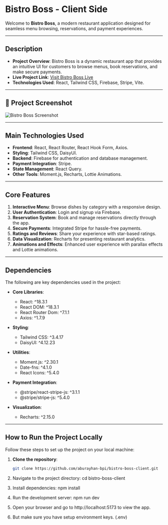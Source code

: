 # Bistro Boss - Client Side

Welcome to **Bistro Boss**, a modern restaurant application designed for seamless menu browsing, reservations, and payment experiences.

---

## Description

- **Project Overview**: Bistro Boss is a dynamic restaurant app that provides an intuitive UI for customers to browse menus, book reservations, and make secure payments.
- **Live Project Link**: [Visit Bistro Boss Live](https://bistro-boss-d9459.web.app/)
- **Technologies Used**: React, Tailwind CSS, Firebase, Stripe, Vite.

---

## 📸 Project Screenshot  

![Bistro Boss Screenshot](https://i.ibb.co/JwfnV4sv/Screenshot-1.png) 

---

## Main Technologies Used

- **Frontend**: React, React Router, React Hook Form, Axios.
- **Styling**: Tailwind CSS, DaisyUI.
- **Backend**: Firebase for authentication and database management.
- **Payment Integration**: Stripe.
- **State Management**: React Query.
- **Other Tools**: Moment.js, Recharts, Lottie Animations.

---

## Core Features

1. **Interactive Menu**: Browse dishes by category with a responsive design.
2. **User Authentication**: Login and signup via Firebase.
3. **Reservation System**: Book and manage reservations directly through the app.
4. **Secure Payments**: Integrated Stripe for hassle-free payments.
5. **Ratings and Reviews**: Share your experience with star-based ratings.
6. **Data Visualization**: Recharts for presenting restaurant analytics.
7. **Animations and Effects**: Enhanced user experience with parallax effects and Lottie animations.

---

## Dependencies

The following are key dependencies used in the project:

- **Core Libraries**:  
  - React: ^18.3.1  
  - React DOM: ^18.3.1  
  - React Router Dom: ^7.1.1  
  - Axios: ^1.7.9  

- **Styling**:  
  - Tailwind CSS: ^3.4.17  
  - DaisyUI: ^4.12.23  

- **Utilities**:  
  - Moment.js: ^2.30.1  
  - Date-fns: ^4.1.0  
  - React Icons: ^5.4.0  

- **Payment Integration**:  
  - @stripe/react-stripe-js: ^3.1.1  
  - @stripe/stripe-js: ^5.4.0  

- **Visualization**:  
  - Recharts: ^2.15.0  

---

## How to Run the Project Locally

Follow these steps to set up the project on your local machine:

1. **Clone the repository**:
   ```bash
   git clone https://github.com/aburayhan-bpi/bistro-boss-client.git

2. Navigate to the project directory:
cd bistro-boss-client

3. Install dependencies:
npm install

4. Run the development server:
npm run dev

5. Open your browser and go to http://localhost:5173 to view the app.
6. But make sure you have setup environment keys. (.env)
